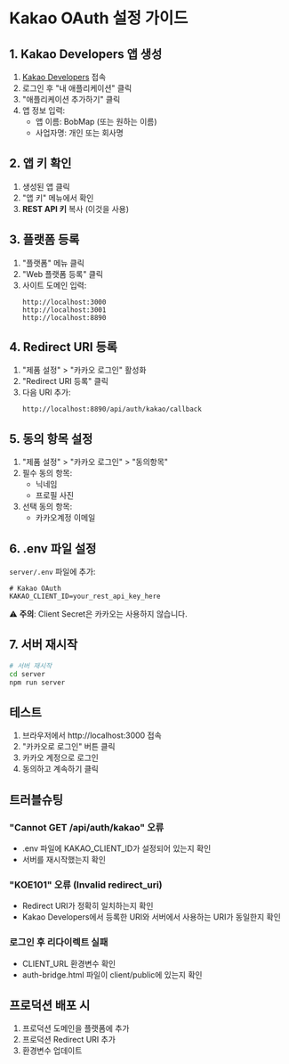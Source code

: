 # Kakao OAuth 설정 가이드

## 1. Kakao Developers 앱 생성

1. [Kakao Developers](https://developers.kakao.com/) 접속
2. 로그인 후 "내 애플리케이션" 클릭
3. "애플리케이션 추가하기" 클릭
4. 앱 정보 입력:
   - 앱 이름: BobMap (또는 원하는 이름)
   - 사업자명: 개인 또는 회사명

## 2. 앱 키 확인

1. 생성된 앱 클릭
2. "앱 키" 메뉴에서 확인
3. **REST API 키** 복사 (이것을 사용)

## 3. 플랫폼 등록

1. "플랫폼" 메뉴 클릭
2. "Web 플랫폼 등록" 클릭
3. 사이트 도메인 입력:
   ```
   http://localhost:3000
   http://localhost:3001
   http://localhost:8890
   ```

## 4. Redirect URI 등록

1. "제품 설정" > "카카오 로그인" 활성화
2. "Redirect URI 등록" 클릭
3. 다음 URI 추가:
   ```
   http://localhost:8890/api/auth/kakao/callback
   ```

## 5. 동의 항목 설정

1. "제품 설정" > "카카오 로그인" > "동의항목"
2. 필수 동의 항목:
   - 닉네임
   - 프로필 사진
3. 선택 동의 항목:
   - 카카오계정 이메일

## 6. .env 파일 설정

`server/.env` 파일에 추가:
```env
# Kakao OAuth
KAKAO_CLIENT_ID=your_rest_api_key_here
```

⚠️ **주의**: Client Secret은 카카오는 사용하지 않습니다.

## 7. 서버 재시작

```bash
# 서버 재시작
cd server
npm run server
```

## 테스트

1. 브라우저에서 http://localhost:3000 접속
2. "카카오로 로그인" 버튼 클릭
3. 카카오 계정으로 로그인
4. 동의하고 계속하기 클릭

## 트러블슈팅

### "Cannot GET /api/auth/kakao" 오류
- .env 파일에 KAKAO_CLIENT_ID가 설정되어 있는지 확인
- 서버를 재시작했는지 확인

### "KOE101" 오류 (Invalid redirect_uri)
- Redirect URI가 정확히 일치하는지 확인
- Kakao Developers에서 등록한 URI와 서버에서 사용하는 URI가 동일한지 확인

### 로그인 후 리다이렉트 실패
- CLIENT_URL 환경변수 확인
- auth-bridge.html 파일이 client/public에 있는지 확인

## 프로덕션 배포 시

1. 프로덕션 도메인을 플랫폼에 추가
2. 프로덕션 Redirect URI 추가
3. 환경변수 업데이트